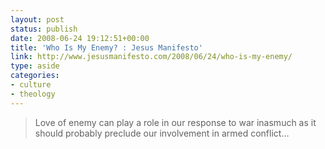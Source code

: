```yaml
---
layout: post
status: publish
date: 2008-06-24 19:12:51+00:00
title: 'Who Is My Enemy? : Jesus Manifesto'
link: http://www.jesusmanifesto.com/2008/06/24/who-is-my-enemy/
type: aside
categories:
- culture
- theology
---
```


> Love of enemy can play a role in our response to war inasmuch as it should probably preclude our involvement in armed conflict…
